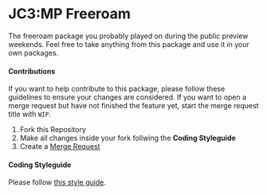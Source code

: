 # JC3:MP Freeroam
The freeroam package you probably played on during the public preview weekends. Feel free to take anything from this package and use it in your own packages.

#### Contributions
If you want to help contribute to this package, please follow these guidelines to ensure your changes are considered.
If you want to open a merge request but have not finished the feature yet, start the merge request title with `WIP`.
1. Fork this Repository
2. Make all changes inside your fork follwing the **Coding Styleguide**
3. Create a [Merge Request](https://gitlab.nanos.io/jc3mp-packages/freeroam/merge_requests)

#### Coding Styleguide
Please follow [this style guide](https://github.com/airbnb/javascript).